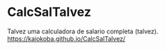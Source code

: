 # CalcSalTalvez
Talvez uma calculadora de salario completa (talvez).
<br>
https://kaiokoba.github.io/CalcSalTalvez/
